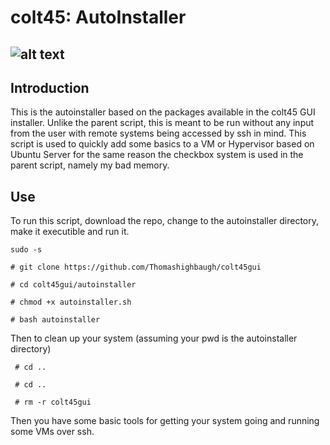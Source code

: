 # colt45: AutoInstaller

![alt text](https://raw.githubusercontent.com/parnurzeal/gorequest/gh-pages/images/Gopher_GoRequest_400x300.jpg "colt45: Get Some")
---
## Introduction
This is the autoinstaller based on the packages available in the colt45 GUI installer. Unlike the parent script, this is meant to be run without any input from the user with remote systems being accessed by ssh in mind. This script is used to quickly add some basics to a VM or Hypervisor based on Ubuntu Server for the same reason the checkbox system is used in the parent script, namely my bad memory. 

## Use 
To run this script, download the repo, change to the autoinstaller directory, make it executible and run it. 
```
sudo -s 

# git clone https://github.com/Thomashighbaugh/colt45gui

# cd colt45gui/autoinstaller

# chmod +x autoinstaller.sh 

# bash autoinstaller 
```
Then to clean up your system (assuming your pwd is the autoinstaller directory)

``` 
 # cd ..
 
 # cd ..
 
 # rm -r colt45gui
 ```
 
 Then you have some basic tools for getting your system going and running some VMs over ssh. 
